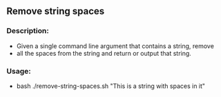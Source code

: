 ## Remove string spaces

### Description:

- Given a single command line argument that contains a string, remove
- all the spaces from the string and return or output that string.

### Usage:
- bash ./remove-string-spaces.sh "This is a string with spaces in it"
